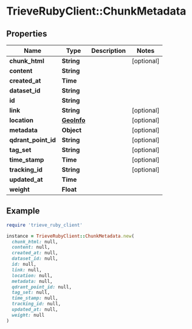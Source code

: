 # TrieveRubyClient::ChunkMetadata

## Properties

| Name | Type | Description | Notes |
| ---- | ---- | ----------- | ----- |
| **chunk_html** | **String** |  | [optional] |
| **content** | **String** |  |  |
| **created_at** | **Time** |  |  |
| **dataset_id** | **String** |  |  |
| **id** | **String** |  |  |
| **link** | **String** |  | [optional] |
| **location** | [**GeoInfo**](GeoInfo.md) |  | [optional] |
| **metadata** | **Object** |  | [optional] |
| **qdrant_point_id** | **String** |  | [optional] |
| **tag_set** | **String** |  | [optional] |
| **time_stamp** | **Time** |  | [optional] |
| **tracking_id** | **String** |  | [optional] |
| **updated_at** | **Time** |  |  |
| **weight** | **Float** |  |  |

## Example

```ruby
require 'trieve_ruby_client'

instance = TrieveRubyClient::ChunkMetadata.new(
  chunk_html: null,
  content: null,
  created_at: null,
  dataset_id: null,
  id: null,
  link: null,
  location: null,
  metadata: null,
  qdrant_point_id: null,
  tag_set: null,
  time_stamp: null,
  tracking_id: null,
  updated_at: null,
  weight: null
)
```


